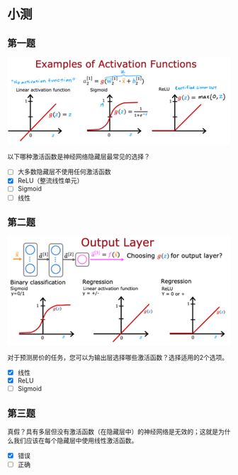 # 小测

## 第一题

![](../../images/PixPin_2024-05-19_13-22-35.png)

以下哪种激活函数是神经网络隐藏层最常见的选择？

- [ ] 大多数隐藏层不使用任何激活函数
- [x] ReLU（整流线性单元）
- [ ] Sigmoid
- [ ] 线性

## 第二题

![](../../images/PixPin_2024-05-19_13-21-13.png)

对于预测房价的任务，您可以为输出层选择哪些激活函数？选择适用的2个选项。

- [x] 线性
- [x] ReLU
- [ ] Sigmoid

## 第三题

真假？具有多层但没有激活函数（在隐藏层中）的神经网络是无效的；这就是为什么我们应该在每个隐藏层中使用线性激活函数。

- [x] 错误
- [ ] 正确